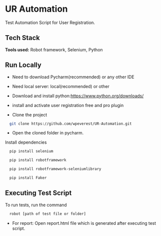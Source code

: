 
# UR Automation

Test Automation Script for User Registration.


## Tech Stack

**Tools used:** Robot framework, Selenium, Python


## Run Locally
- Need to download Pycharm(recommended) or any other IDE
- Need local server: local(recommended) or other
- Download and install python:https://www.python.org/downloads/

- install and activate user registration free and pro plugin

- Clone the project

```bash
  git clone https://github.com/wpeverest/UR-Automation.git
```
- Open the cloned folder in pycharm.


Install dependencies

```bash
  pip install selenium
```

```bash
  pip install robotframework
```
```bash
  pip install robotframework-seleniumlibrary
```
```bash
  pip install Faker
```


## Executing Test Script

To run tests, run the command

```bash
  robot [path of test file or folder]
```

- For report: Open report.html file which is generated after executing test script.

